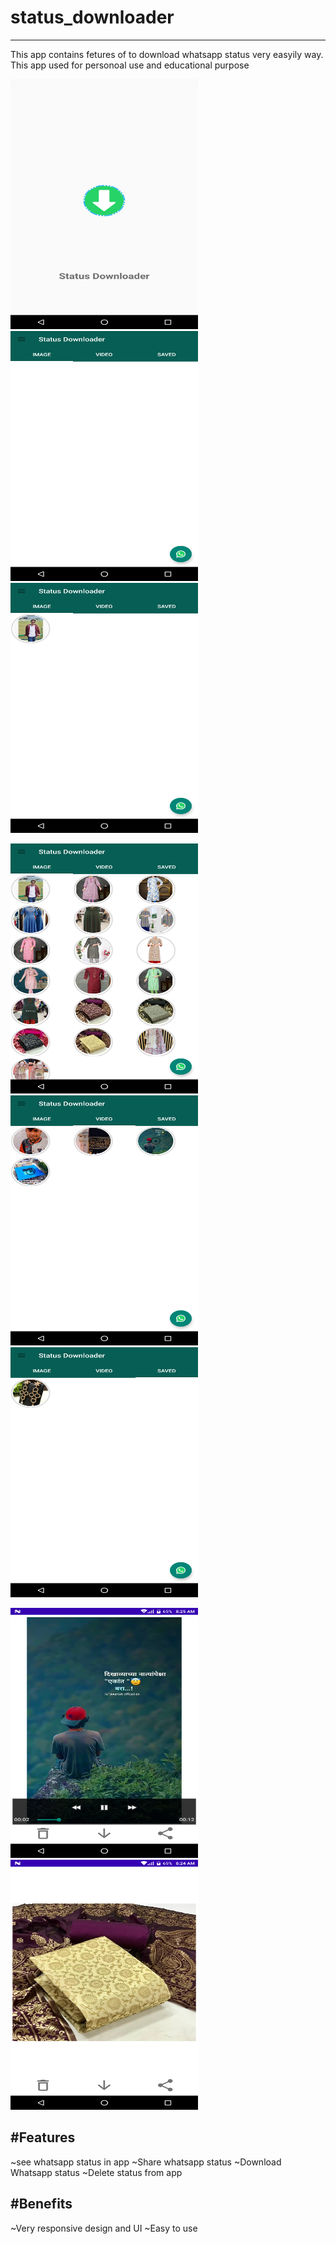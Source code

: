 # status_downloader
---------------------
This app contains fetures of to download whatsapp status very easyily way. This app used for personoal use and educational purpose

<img src='ScreenShots/Screenshot_20220507_075020.png' width='300px' height='400px'> &emsp; &emsp;  <img src='ScreenShots/Screenshot_20220507_075046.png' width='300px' height='400px'>  &emsp; &emsp; <img src='ScreenShots/Screenshot_20220507_075100.png' width='300px' height='400px'>
<br />

<img src='ScreenShots/Screenshot_20220507_075326.png' width='300px' height='400px'> &emsp; &emsp;  <img src='ScreenShots/Screenshot_20220507_075339.png' width='300px' height='400px'>  &emsp; &emsp; <img src='ScreenShots/Screenshot_20220507_075351.png' width='300px' height='400px'>
<br />

<img src='ScreenShots/Screenshot_20220507_075514.png' width='300px' height='400px'> &emsp; &emsp; <img src='ScreenShots/Screenshot_20220507_075411.png' width='300px' height='400px'>

#Features
---------------------
~see whatsapp status in app
~Share whatsapp status
~Download Whatsapp status
~Delete status from app

#Benefits
---------------------
~Very responsive design and UI
~Easy to use
